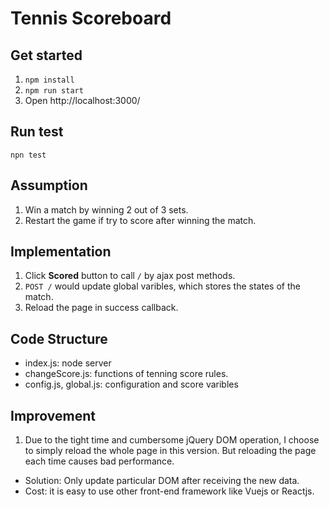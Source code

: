 # Tennis Scoreboard

## Get started

1. `npm install`
2. `npm run start`
3. Open http://localhost:3000/

## Run test

`npn test`

## Assumption

1. Win a match by winning 2 out of 3 sets.
2. Restart the game if try to score after winning the match.

## Implementation

1. Click **Scored** button to call `/` by ajax post methods.
2. `POST /` would update global varibles, which stores the states of the match.
3. Reload the page in success callback.

## Code Structure

- index.js: node server
- changeScore.js: functions of tenning score rules.
- config.js, global.js: configuration and score varibles

## Improvement

1. Due to the tight time and cumbersome jQuery DOM operation, I choose to simply reload the whole page in this version. But reloading the page each time causes bad performance.

- Solution: Only update particular DOM after receiving the new data.
- Cost: it is easy to use other front-end framework like Vuejs or Reactjs.
